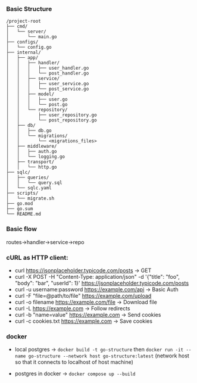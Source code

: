 ### Basic Structure
```shell
/project-root
├── cmd/
│   └── server/
│       └── main.go
├── configs/
│   └── config.go
├── internal/
│   ├── app/
│   │   ├── handler/
│   │   │   ├── user_handler.go
│   │   │   └── post_handler.go
│   │   ├── service/
│   │   │   ├── user_service.go
│   │   │   └── post_service.go
│   │   ├── model/
│   │   │   ├── user.go
│   │   │   └── post.go
│   │   └── repository/
│   │       ├── user_repository.go
│   │       └── post_repository.go
│   ├── db/
│   │   ├── db.go
│   │   └── migrations/
│   │       └── <migrations_files>
│   ├── middleware/
│   │   ├── auth.go
│   │   └── logging.go
│   ├── transport/
│   │   └── http.go
├── sqlc/
│   ├── queries/
│   │   └── query.sql
│   └── sqlc.yaml
├── scripts/
│   └── migrate.sh
├── go.mod
├── go.sum
└── README.md
```
### Basic flow
routes->handler->service->repo

### cURL as HTTP client:

- curl https://jsonplaceholder.typicode.com/posts -> GET
- curl -X POST -H "Content-Type: application/json" -d '{"title": "foo", "body": "bar", "userId": 1}' https://jsonplaceholder.typicode.com/posts
- curl -u username:password https://example.com/api -> Basic Auth
- curl -F "file=@path/to/file" https://example.com/upload
- curl -o filename https://example.com/file -> Download file
- curl -L https://example.com -> Follow redirects
- curl -b "name=value" https://example.com -> Send cookies
- curl -c cookies.txt https://example.com -> Save cookies

### docker
- local postgres -> ```docker build -t go-structure``` then ```docker run -it --name go-structure --network host go-structure:latest``` (network host so that it connects to localhost of host machine)

- postgres in docker -> ```docker compose up --build```